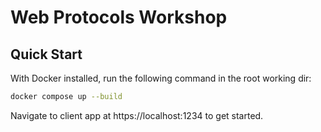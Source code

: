# Web Protocols Workshop

## Quick Start

With Docker installed, run the following command in the root working dir:
```bash
docker compose up --build
```

Navigate to client app at https://localhost:1234 to get started.